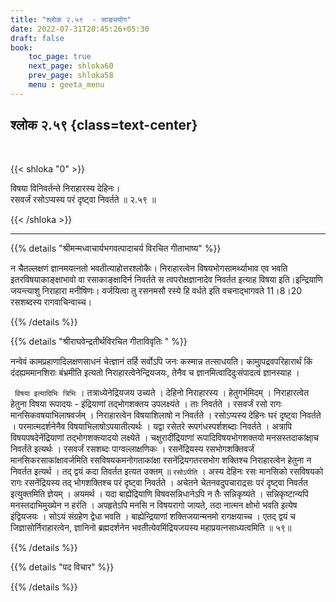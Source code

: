 ```yaml
---
title: "श्लोक २.५९  - साङ्ययोग"
date: 2022-07-31T20:45:26+05:30
draft: false
book:
    toc_page: true
    next_page: shloka60
    prev_page: shloka58
    menu : geeta_menu
---
```




## श्लोक २.५९ {class=text-center}

<br/>

{{< shloka  "0"  >}}

विषया विनिवर्तन्ते निराहारस्य देहिनः।   
रसवर्जं रसोऽप्यस्य परं दृष्ट्वा निवर्तते ॥ २.५९ ॥

{{< /shloka >}}

---


{{% details "श्रीमन्मध्वाचार्यभगवत्पादाचर्य विरचित  गीताभाष्य" %}}

न चैतल्लक्षणं ज्ञानमयत्नतो भवतीत्याहोत्तरश्लोकैः। निराहारत्वेन विषयभोगसामर्थ्याभाव एव भवति इतरविषयाकाङ्क्षाभावो वा रसाकाङ्क्षादिर्न निवर्तते स त्वपरोक्षज्ञानादेव निवर्तत इत्याह विषया इति।इन्द्रियाणि जयन्त्याशु निराहारा मनीषिणः। वर्जयित्वा तु रसनमसौ रस्ये हि वर्धते इति वचनाद्भागवते 11।8।20 रसशब्दस्य रागवाचिन्वाच्च।

{{% /details %}}



{{% details "श्रीराघवेन्द्रतीर्थविरचित गीताविवृतिः " %}}

नन्वेवं कामप्रहाणादिलक्षणसाधनं चेत्ज्ञानं तर्हि सर्वोऽपि जनः कस्मान्न
तत्साधयति। कामा्ुपद्रवपरिहारार्थं किं दंदह्यममानशिराः बंभ्रमीति इत्यतो
निराहारत्वेनेन्द्रियजयः, तेनैव च ज्ञानमित्वादिदुःसंपादत्वं ज्ञानस्याह ।

` विषया इत्यादिभिः त्रिभिः` । तत्राध्येनेद्रियजय उच्यते । देहिनो निराहारस्य
। हेतुगर्भमिदम्‌ । निराहारत्वेत हेतुना विषया रूपादयः - इंद्रियाणां
तद्भोगशक्तय उपलक्ष्यंते । ताः निवर्तते । रसवर्जं रसो रागः
मानसिकवषयाभिलाषवर्जम्‌ । निराहारत्वेन विषयाशिलाषो न निवर्तते ।
रसोऽप्यस्य देहिनः घरं दृष्ट्वा निवर्तते । परमात्मदर्शनेनैव
विषयाभिलाषोऽपयातीत्यर्थः । यद्वा रसेतरे रूपगंधस्पर्शशब्दाः निवर्तते ।
अत्रापि विषयपषदेनेंद्रियाणां तद्भोगशक्त्यादयो लक्ष्येते । चक्षुरादींद्रियाणां
रूपादिविषयभोगशक्तयो मनसस्तदाकांक्षा्च निवर्तंते इत्यर्थः । रसवर्जं
रसशब्दः पाग्वल्लाक्षणिकः । रसनेंद्रियस्य रसभोगशक्तिवर्जं
मानसिकरसाकांक्षावर्जमिति रसविषयकमनोगताकांक्षा रसनेंद्रियगतरसभोग
शक्तिश्च निराहारत्वेन हेतुना न निवर्तत इत्यर्थ । तद् द्वयं कदा तिवर्तत इत्यत
उक्तम्‌ ॥ `रसोऽपीति` । अस्य देहिनः रसः मानसिको रसविषयको रागः
रसनेंद्रियस्य तद् भोगशक्तिश्च परं दृष्ट्वा निवर्तते । अचेतने चेतनवदुपचाराद्रसः
परं दृष्ट्वा  निवर्तत इत्युक्तमिति ज्ञेयम्‌ । अयमर्थ । यदा बाह्येंद्रियाणि
विषवसन्निधानेऽपि न तैः सन्निकृष्यंते । सन्निकृष्टान्यपि मनस्तदाभिमुख्येन न
हरंति । अपहृतेऽपि मनसि न विषयरागो जायते, तदा नात्मन क्षोभो भवति
इत्येष इंद्वियजयः । सोऽयं संग्रहेण द्वेधा भवति । बाह्येन्द्रियाणां
शक्तिजयान्मनमो रागक्षयाच्च । एतद् द्वयं च जिज्ञासोर्निराहारत्वेन, ज्ञानिनो
ब्रह्मदर्शनेन भवतीत्येवमिंद्रियजयस्य महाप्रयत्नसाध्यत्वमिति ॥ ५९॥


{{% /details %}}



{{% details "पद विचार" %}}


{{% /details %}}
